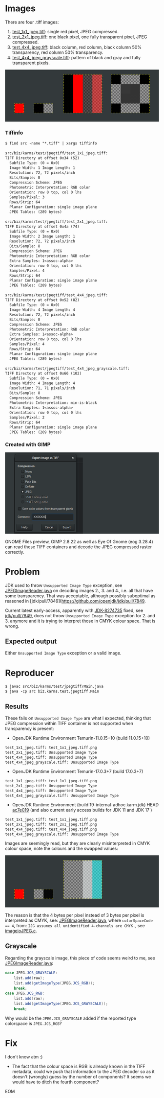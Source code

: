 # Images

There are four .tiff images:

1. [test_1x1_jpeg.tiff](./src/biz/karms/test/jpegtiff/test_1x1_jpeg.tiff): single red pixel, JPEG compressed.
2. [test_2x1_jpeg.tiff](./src/biz/karms/test/jpegtiff/test_2x1_jpeg.tiff): one black pixel, one fully transparent pixel, JPEG compressed.
3. [test_4x4_jpeg.tiff](./src/biz/karms/test/jpegtiff/test_4x4_jpeg.tiff): black column, red column, black column 50% transparency, red column 50% transparency.
4. [test_4x4_jpeg_grayscale.tiff](./src/biz/karms/test/jpegtiff/test_4x4_jpeg_grayscale.tiff): pattern of black and gray and fully transparent pixels.

![doc/test_images.png](doc/test_images.png)

### Tiffinfo

```
$ find src -name "*.tiff" | xargs tiffinfo

src/biz/karms/test/jpegtiff/test_1x1_jpeg.tiff:
TIFF Directory at offset 0x34 (52)
  Subfile Type: (0 = 0x0)
  Image Width: 1 Image Length: 1
  Resolution: 72, 72 pixels/inch
  Bits/Sample: 8
  Compression Scheme: JPEG
  Photometric Interpretation: RGB color
  Orientation: row 0 top, col 0 lhs
  Samples/Pixel: 3
  Rows/Strip: 64
  Planar Configuration: single image plane
  JPEG Tables: (289 bytes)

src/biz/karms/test/jpegtiff/test_2x1_jpeg.tiff:
TIFF Directory at offset 0x4a (74)
  Subfile Type: (0 = 0x0)
  Image Width: 2 Image Length: 1
  Resolution: 72, 72 pixels/inch
  Bits/Sample: 8
  Compression Scheme: JPEG
  Photometric Interpretation: RGB color
  Extra Samples: 1<assoc-alpha>
  Orientation: row 0 top, col 0 lhs
  Samples/Pixel: 4
  Rows/Strip: 64
  Planar Configuration: single image plane
  JPEG Tables: (289 bytes)

src/biz/karms/test/jpegtiff/test_4x4_jpeg.tiff:
TIFF Directory at offset 0x52 (82)
  Subfile Type: (0 = 0x0)
  Image Width: 4 Image Length: 4
  Resolution: 72, 72 pixels/inch
  Bits/Sample: 8
  Compression Scheme: JPEG
  Photometric Interpretation: RGB color
  Extra Samples: 1<assoc-alpha>
  Orientation: row 0 top, col 0 lhs
  Samples/Pixel: 4
  Rows/Strip: 64
  Planar Configuration: single image plane
  JPEG Tables: (289 bytes)

src/biz/karms/test/jpegtiff/test_4x4_jpeg_grayscale.tiff:
TIFF Directory at offset 0x66 (102)
  Subfile Type: (0 = 0x0)
  Image Width: 4 Image Length: 4
  Resolution: 71, 71 pixels/inch
  Bits/Sample: 8
  Compression Scheme: JPEG
  Photometric Interpretation: min-is-black
  Extra Samples: 1<assoc-alpha>
  Orientation: row 0 top, col 0 lhs
  Samples/Pixel: 2
  Rows/Strip: 64
  Planar Configuration: single image plane
  JPEG Tables: (289 bytes)
```

### Created with GIMP

![doc/GIMP_TIFF_export.png](./doc/GIMP_TIFF_export.png)

GNOME Files preview, GIMP 2.8.22 as well as Eye Of Gnome (eog 3.28.4) can read these TIFF
containers and decode the JPEG compressed raster correctly.

# Problem

JDK used to throw `Unsupported Image Type` exception, see [JPEGImageReader.java](https://github.com/adoptium/jdk/blob/ac7e019232903db38a03f644c3d31c858cbf3967/src/java.desktop/share/classes/com/sun/imageio/plugins/jpeg/JPEGImageReader.java#L1193) on decoding images 2., 3. and 4., i.e. all that have some transparency.
That was acceptable, although possibly suboptimal as reasoned in [jdk/pull/7849](https://github.com/openjdk/jdk/pull/7849.

Current latest early-access, apparently with [JDK-8274735](https://bugs.openjdk.java.net/browse/JDK-8274735) fixed, see [jdk/pull/7849](https://github.com/openjdk/jdk/pull/7849),
does not throw `Unsupported Image Type` exception for 2. and 3. anymore and it is trying to interpret those in CMYK colour space.
That is wrong.


## Expected output

Either `Unsupported Image Type` exception or a valid image.

# Reproducer

```
$ javac src/biz/karms/test/jpegtiff/Main.java
$ java -cp src biz.karms.test.jpegtiff.Main
```

## Results

These fails on `Unsupported Image Type` are what I expected, thinking that JPEG compression
within TIFF container is not supported when transparency is present:

* OpenJDK Runtime Environment Temurin-11.0.15+10 (build 11.0.15+10)
```
test_1x1_jpeg.tiff: test_1x1_jpeg.tiff.png
test_2x1_jpeg.tiff: Unsupported Image Type
test_4x4_jpeg.tiff: Unsupported Image Type
test_4x4_jpeg_grayscale.tiff: Unsupported Image Type
```

* OpenJDK Runtime Environment Temurin-17.0.3+7 (build 17.0.3+7)
```
test_1x1_jpeg.tiff: test_1x1_jpeg.tiff.png
test_2x1_jpeg.tiff: Unsupported Image Type
test_4x4_jpeg.tiff: Unsupported Image Type
test_4x4_jpeg_grayscale.tiff: Unsupported Image Type
```

* OpenJDK Runtime Environment (build 19-internal-adhoc.karm.jdk) HEAD [ac7e019](https://github.com/adoptium/jdk/commit/ac7e019232903db38a03f644c3d31c858cbf3967)
  (and also current early access builds for JDK 11 and JDK 17 )

```
test_1x1_jpeg.tiff: test_1x1_jpeg.tiff.png
test_2x1_jpeg.tiff: test_2x1_jpeg.tiff.png
test_4x4_jpeg.tiff: test_4x4_jpeg.tiff.png
test_4x4_jpeg_grayscale.tiff: Unsupported Image Type
```

Images are seemingly read, but they are clearly misinterpreted in CMYK colour space, note the colours and the swapped values:

![doc/test_images_transformed.png](doc/test_images_transformed.png)

The reason is that the 4 bytes per pixel instead of 3 bytes per pixel is interpreted as CMYK,
see: [JPEGImageReader.java](https://github.com/adoptium/jdk/blob/ac7e019232903db38a03f644c3d31c858cbf3967/src/java.desktop/share/classes/com/sun/imageio/plugins/jpeg/JPEGImageReader.java#L949), 
where `colorSpaceCode == 4`, from: `IJG assumes all unidentified 4-channels are CMYK.`, see [imageioJPEG.c](https://github.com/adoptium/jdk/blob/ac7e019232903db38a03f644c3d31c858cbf3967/src/java.desktop/share/native/libjavajpeg/imageioJPEG.c#L1778).

## Grayscale

Regarding the grayscale image, this piece of code seems weird to me, see [JPEGImageReader.java](https://github.com/adoptium/jdk/blob/ac7e019232903db38a03f644c3d31c858cbf3967/src/java.desktop/share/classes/com/sun/imageio/plugins/jpeg/JPEGImageReader.java#L974):
```java
case JPEG.JCS_GRAYSCALE:
    list.add(raw);
    list.add(getImageType(JPEG.JCS_RGB));
    break;
case JPEG.JCS_RGB:
    list.add(raw);
    list.add(getImageType(JPEG.JCS_GRAYSCALE));
    break;
```

Why would be the `JPEG.JCS_GRAYSCALE` added if the reported type colorspace is `JPEG.JCS_RGB`?

# Fix

I don't know atm :)

 * The fact that the colour space is RGB is already known in the TIFF metadata,
   could we push that information to the JPEG decoder so as it doesn't (wrongly) guess by
   the number of components? It seems we would have to ditch the fourth component?
 

EOM
